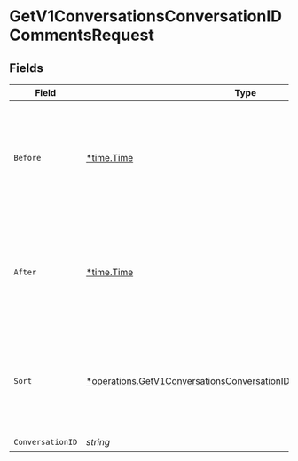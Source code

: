 # GetV1ConversationsConversationIDCommentsRequest


## Fields

| Field                                                                                                                                                   | Type                                                                                                                                                    | Required                                                                                                                                                | Description                                                                                                                                             |
| ------------------------------------------------------------------------------------------------------------------------------------------------------- | ------------------------------------------------------------------------------------------------------------------------------------------------------- | ------------------------------------------------------------------------------------------------------------------------------------------------------- | ------------------------------------------------------------------------------------------------------------------------------------------------------- |
| `Before`                                                                                                                                                | [*time.Time](https://pkg.go.dev/time#Time)                                                                                                              | :heavy_minus_sign:                                                                                                                                      | An ISO8601 timestamp that allows filtering for comments posted before the provided time.                                                                |
| `After`                                                                                                                                                 | [*time.Time](https://pkg.go.dev/time#Time)                                                                                                              | :heavy_minus_sign:                                                                                                                                      | An ISO8601 timestamp that allows filtering for comments posted after the provided time.                                                                 |
| `Sort`                                                                                                                                                  | [*operations.GetV1ConversationsConversationIDCommentsQueryParamSort](../../models/operations/getv1conversationsconversationidcommentsqueryparamsort.md) | :heavy_minus_sign:                                                                                                                                      | Allows sorting comments by the time they were posted, ascending or descending.                                                                          |
| `ConversationID`                                                                                                                                        | *string*                                                                                                                                                | :heavy_check_mark:                                                                                                                                      | N/A                                                                                                                                                     |